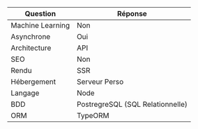 | Question  | Réponse  |
|---|---|
| Machine Learning  | Non |
| Asynchrone  | Oui |
| Architecture | API |
| SEO | Non |
| Rendu | SSR |
| Hébergement | Serveur Perso |
| Langage | Node |
| BDD | PostregreSQL (SQL Relationnelle) |
| ORM | TypeORM |